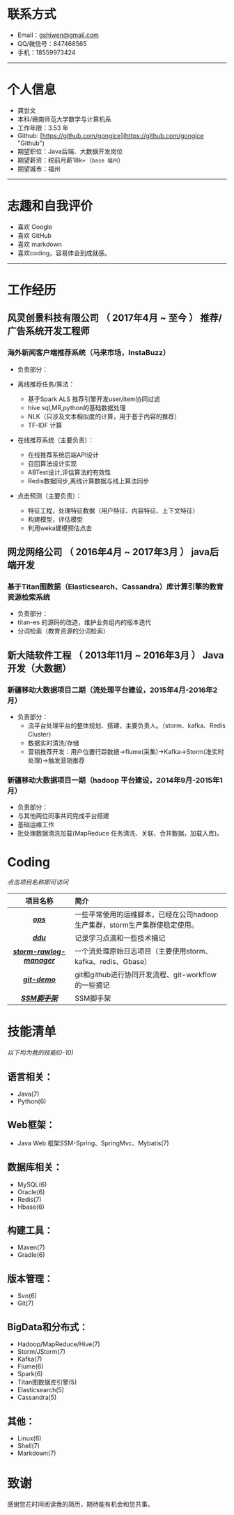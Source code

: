 # 联系方式
- Email：gshiwen@gmail.com
- QQ/微信号：847468565
- 手机：18559973424

---
# 个人信息
 - 龚世文
 - 本科/赣南师范大学数学与计算机系
 - 工作年限：3.53 年
 - Github: [https://github.com/gongice](https://github.com/gongice "Github")
 - 期望职位：Java后端、大数据开发岗位
 - 期望薪资：税前月薪18k+（```base 福州```）
 - 期望城市：福州

---
# 志趣和自我评价
 - 喜欢 Google
 - 喜欢 GitHub
 - 喜欢 markdown
 - 喜欢coding，容易体会到成就感。

---
# 工作经历
## 风灵创景科技有限公司 （ 2017年4月 ~ 至今 ） 推荐/广告系统开发工程师
### 海外新闻客户端推荐系统（马来市场，InstaBuzz）
 - 负责部分：
  - 离线推荐任务/算法：
    - 基于Spark ALS 推荐引擎开发user/item协同过滤
    - hive sql,MR,python的基础数据处理
    - NLK（只涉及文本相似度的计算，用于基于内容的推荐）
    - TF-IDF 计算

  - 在线推荐系统（主要负责）：
    - 在线推荐系统后端API设计
    - 召回算法设计实现
    - ABTest设计,评估算法的有效性
    - Redis数据同步,离线计算数据与线上算法同步

  - 点击预测（主要负责）：
    - 特征工程，处理特征数据（用户特征、内容特征、上下文特征）
    - 构建模型，评估模型
    - 利用weka建模预估点击

## 网龙网络公司 （ 2016年4月 ~ 2017年3月 ） java后端开发
### 基于Titan图数据（Elasticsearch、Cassandra）库计算引擎的教育资源检索系统
 - 负责部分：
  - titan-es 的源码的改造，维护业务组内的版本迭代
  - 分词检索（教育资源的分词检索）

## 新大陆软件工程 （ 2013年11月 ~ 2016年3月 ） Java开发（大数据）
### 新疆移动大数据项目二期（流处理平台建设，2015年4月-2016年2月）
 - 负责部分：
   - 流平台处理平台的整体规划、搭建，主要负责人。（storm、kafka、Redis Cluster）
   - 数据实时清洗/存储
   - 营销推荐开发：用户位置行踪数据->flume(采集)->Kafka->Storm(准实时处理)->触发营销推荐

### 新疆移动大数据项目一期（hadoop 平台建设，2014年9月-2015年1月）

 - 负责部分：
  - 与其他两位同事共同完成平台搭建
  - 基础运维工作
  - 批处理数据清洗加载(MapReduce 任务清洗、关联、合并数据，加载入库)。

# Coding
*点击项目名称即可访问*

| 项目名称       | 简介           |
| :-------------: |:-------------|
| [***ops***](https://github.com/gongice/ops)      | 一些平常使用的运维脚本，已经在公司hadoop生产集群，storm生产集群使稳定使用。 |
| [***ddu***](https://github.com/gongice/ddu)     | 记录学习点滴和一些技术摘记     |
| [***storm-rawlog-manager***](https://github.com/gongice/storm-rawlog-manager) | 一个流处理原始日志项目（主要使用storm、kafka、redis、Gbase）      |
| [***git-demo***](https://github.com/gongice/git-demo) | git和github进行协同开发流程、git-workflow的一些摘记      |
| [***SSM脚手架***](https://github.com/gongice/ssm_vms/tree/develop) | SSM脚手架      |

# 技能清单
*以下均为我的技能(0-10)*
## 语言相关：
 - Java(7)
 - Python(6)

## Web框架：
 - Java Web 框架SSM-Spring、SpringMvc、Mybatis(7)

## 数据库相关：
 - MySQL(6)
 - Oracle(6)
 - Redis(7)
 - Hbase(6)

## 构建工具：
- Maven(7)
- Gradle(6)

## 版本管理：
 - Svn(6)
 - Git(7)

## BigData和分布式：
 - Hadoop/MapReduce/Hive(7)
 - Storm/JStorm(7)
 - Kafka(7)
 - Flume(6)
 - Spark(6)
 - Titan图数据库引擎(5)
 - Elasticsearch(5)
 - Cassandra(5)

## 其他：
 - Linux(6)
 - Shell(7)
 - Markdown(7)

# 致谢
感谢您花时间阅读我的简历，期待能有机会和您共事。
